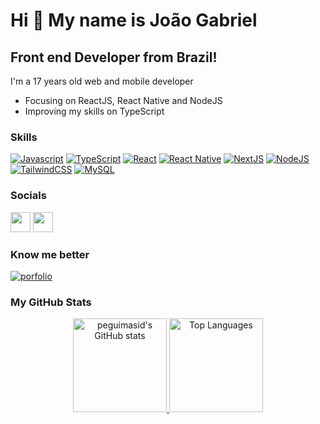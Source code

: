 Hi 👋 My name is João Gabriel
==========================

Front end Developer from Brazil!
-----------------------------

I'm a 17 years old web and mobile developer 

- Focusing on ReactJS, React Native and NodeJS
- Improving my skills on TypeScript

### Skills

<p align="left">
<a href="https://developer.mozilla.org/en-US/docs/Web/JavaScript" target="_blank" rel="noreferrer"><img src="https://img.shields.io/badge/JavaScript-171717?style=for-the-badge&logo=javascript&logoColor=F7DF1E" alt="Javascript" /></a>
<a href="https://www.typescriptlang.org" target="_blank" rel="noreferrer"><img src="https://img.shields.io/badge/TypeScript-171717?style=for-the-badge&logo=typescript&logoColor=3178c6" alt="TypeScript" /></a>
<a href="https://reactjs.org/" target="_blank" rel="noreferrer"><img src="https://img.shields.io/badge/React-171717?style=for-the-badge&logo=react&logoColor=61DAFB" alt="React" /></a>
<a href="https://reactnative.dev" target="_blank" rel="noreferrer"><img src="https://img.shields.io/badge/React_Native-171717?style=for-the-badge&logo=react&logoColor=61DAFB" alt="React Native" /></a>
<a href="https://nextjs.org" target="_blank" rel="noreferrer"><img src="https://img.shields.io/badge/next.js-171717?style=for-the-badge&logo=nextdotjs&logoColor=white" alt="NextJS" /></a>
<a href="https://nodejs.org" target="_blank" rel="noreferrer"><img src="https://img.shields.io/badge/Node.js-171717?style=for-the-badge&logo=nodedotjs&logoColor=339933" alt="NodeJS" /></a>
<a href="https://https://tailwindcss.com" target="_blank" rel="noreferrer"><img src="https://img.shields.io/badge/Tailwind_CSS-171717?style=for-the-badge&logo=tailwind-css&logoColor=38B2AC" alt="TailwindCSS" /></a>
<a href="https://dev.mysql.com" target="_blank" rel="noreferrer"><img src="https://img.shields.io/badge/MySQL-171717?style=for-the-badge&logo=mysql&logoColor=white" alt="MySQL" /></a>

</p>

### Socials

<p align="left"> <a href="https://discord.com/users/482245936328998912" target="_blank" rel="noreferrer"><img src="https://raw.githubusercontent.com/danielcranney/readme-generator/main/public/icons/socials/discord.svg" width="32" height="32" /></a>  <a href="https://www.linkedin.com/in/joao-schwabe" target="_blank" rel="noreferrer"><img src="https://raw.githubusercontent.com/danielcranney/readme-generator/main/public/icons/socials/linkedin.svg" width="32" height="32" /></a></p>

### Know me better
<a href="https://portfolio-joaoschwabe.vercel.app/" target="_blank" rel="noreferrer"><img src="https://img.shields.io/badge/Portfólio-171717?style=for-the-badge&logo=telegram&logoColor=white" alt="porfolio" /></a>


### My GitHub Stats
<div align="center">  
<a href="http://www.github.com/JoaoSchwabe">
  <img src="https://github-readme-stats-peguimasid.vercel.app/api?username=JoaoSchwabe&show_icons=true&hide=&count_private=true&title_color=white&text_color=c8c8c8&icon_color=3382ed&bg_color=171717&hide_border=false&show_icons=true" alt="peguimasid's GitHub stats" style="height: 150px"/>
</a>
<a href="https://github.com/JoaoSchwabe">
  <img src="https://github-readme-stats-peguimasid.vercel.app/api/top-langs/?username=JoaoSchwabe&layout=compact&title_color=white&text_color=c8c8c8&icon_color=3382ed&bg_color=171717&hide_border=false&locale=en&custom_title=Top%20%Languages" alt="Top Languages" style="height: 150px"/>
</a>


</div>

